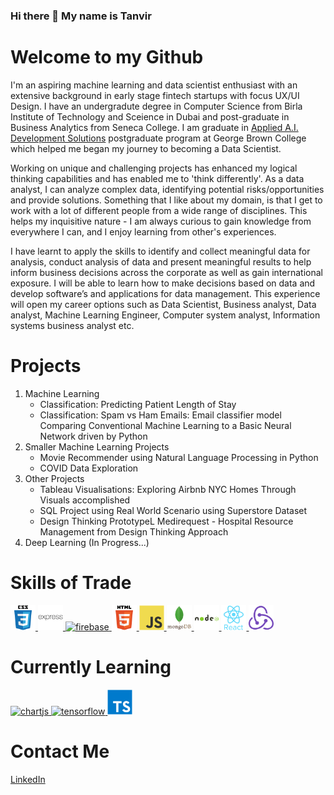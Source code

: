 ### Hi there 👋 My name is Tanvir

<h1>Welcome to my Github </h1>

I'm an aspiring machine learning and data scientist enthusiast with an extensive background in early stage fintech startups with focus UX/UI Design. I have an undergradute degree in Computer Science from Birla Institute of Technology and Sceience in Dubai and post-graduate in Business Analytics from Seneca College. I am graduate in [Applied A.I. Development Solutions](https://www.georgebrown.ca/programs/applied-ai-solutions-development-program-postgraduate-t431) postgraduate program at George Brown College which helped me began my journey to becoming a Data Scientist.

Working on unique and challenging projects has enhanced my logical thinking capabilities and has enabled me to 'think differently'. As a data analyst, I can analyze complex data, identifying potential risks/opportunities and provide solutions. Something that I like about my domain, is that I get to work with a lot of different people from a wide range of disciplines. This helps my inquisitive nature - I am always curious to gain knowledge from everywhere I can, and I enjoy learning from other's experiences.

I have learnt to apply the skills to identify and collect meaningful data for analysis, conduct analysis of data and present meaningful results to help inform business decisions across the corporate as well as gain international exposure. I will be able to learn how to make decisions based on data and develop software’s and applications for data management. This experience will open my career options such as Data Scientist, Business analyst, Data analyst, Machine Learning Engineer, Computer system analyst, Information systems business analyst etc. 

# Projects

1. Machine Learning
    - Classification: Predicting Patient Length of Stay
    - Classification: Spam vs Ham Emails: Email classifier model Comparing Conventional Machine Learning to a Basic Neural Network driven by Python
2. Smaller Machine Learning Projects
    - Movie Recommender using Natural Language Processing in Python
    - COVID Data Exploration
3. Other Projects
    - Tableau Visualisations: Exploring Airbnb NYC Homes Through Visuals accomplished
    - SQL Project using Real World Scenario using Superstore Dataset
    - Design Thinking PrototypeL Medirequest - Hospital Resource Management from Design Thinking Approach
 4. Deep Learning (In Progress...)

<h1>Skills of Trade</h1>
<p align="left"> <a href="https://www.w3schools.com/css/" target="_blank"> <img src="https://raw.githubusercontent.com/devicons/devicon/master/icons/css3/css3-original-wordmark.svg" alt="css3" width="40" height="40"/> </a> <a href="https://expressjs.com" target="_blank"> <img src="https://raw.githubusercontent.com/devicons/devicon/master/icons/express/express-original-wordmark.svg" alt="express" width="40" height="40" /> </a> <a href="https://firebase.google.com/" target="_blank"> <img src="https://www.vectorlogo.zone/logos/firebase/firebase-icon.svg" alt="firebase" width="40" height="40"/> </a> <a href="https://www.w3.org/html/" target="_blank"> <img src="https://raw.githubusercontent.com/devicons/devicon/master/icons/html5/html5-original-wordmark.svg" alt="html5" width="40" height="40"/> </a> <a href="https://developer.mozilla.org/en-US/docs/Web/JavaScript" target="_blank"> <img src="https://raw.githubusercontent.com/devicons/devicon/master/icons/javascript/javascript-original.svg" alt="javascript" width="40" height="40"/> </a> <a href="https://www.mongodb.com/" target="_blank"> <img src="https://raw.githubusercontent.com/devicons/devicon/master/icons/mongodb/mongodb-original-wordmark.svg" alt="mongodb" width="40" height="40"/> </a> <a href="https://nodejs.org" target="_blank"> <img src="https://raw.githubusercontent.com/devicons/devicon/master/icons/nodejs/nodejs-original-wordmark.svg" alt="nodejs" width="40" height="40"/> </a> <a href="https://reactjs.org/" target="_blank"> <img src="https://raw.githubusercontent.com/devicons/devicon/master/icons/react/react-original-wordmark.svg" alt="react" width="40" height="40"/> </a> <a href="https://redux.js.org" target="_blank"> <img src="https://raw.githubusercontent.com/devicons/devicon/master/icons/redux/redux-original.svg" alt="redux" width="40" height="40"/> </a> </p>
<h1>Currently Learning</h1>
<p align="left"> <a href="https://www.chartjs.org" target="_blank"> <img src="https://www.chartjs.org/media/logo-title.svg" alt="chartjs" width="40" height="40"/> </a> <a href="https://www.tensorflow.org" target="_blank"> <img src="https://www.vectorlogo.zone/logos/tensorflow/tensorflow-icon.svg" alt="tensorflow" width="40" height="40"/> </a> <a href="https://www.typescriptlang.org/" target="_blank"> <img src="https://raw.githubusercontent.com/devicons/devicon/master/icons/typescript/typescript-original.svg" alt="typescript" width="40" height="40"/> </a> </p>
<h1>Contact Me</h1>
<p align="left"><a href="https://www.linkedin.com/in/tanvirsinghahuja/">LinkedIn</a></p>
